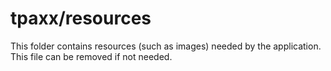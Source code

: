 # tpaxx/resources

This folder contains resources (such as images) needed by the application. This file can
be removed if not needed.
